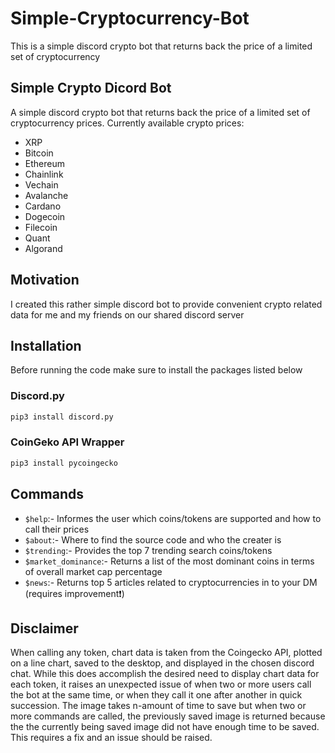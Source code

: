 # Simple-Cryptocurrency-Bot
This is a simple discord crypto bot that returns back the price of a limited set of cryptocurrency


## Simple Crypto Dicord Bot
A simple discord crypto bot that returns back the price of a limited set of cryptocurrency prices.
Currently available crypto prices:
- XRP
- Bitcoin
- Ethereum
- Chainlink
- Vechain
- Avalanche
- Cardano
- Dogecoin
- Filecoin
- Quant
- Algorand

## Motivation
I created this rather simple discord bot to provide convenient crypto related data for me and my friends on our shared discord server  

## Installation
Before running the code make sure to install the packages listed below

### Discord.py

```python 
pip3 install discord.py
```
### CoinGeko API Wrapper

```python
pip3 install pycoingecko
```

## Commands
- `$help`:- Informes the user which coins/tokens are supported and how to call their prices
- `$about`:- Where to find the source code and who the creater is
- `$trending`:- Provides the top 7 trending search coins/tokens 
- `$market_dominance`:- Returns a list of the most dominant coins in terms of overall market cap percentage
- `$news`:- Returns top 5 articles related to cryptocurrencies in to your DM (requires improvement❗️)

## Disclaimer
When calling any token, chart data is taken from the Coingecko API, plotted on a line chart, saved to the desktop, and displayed in the chosen discord chat.
While this does accomplish the desired need to display chart data for each token, it raises an unexpected issue of when two or more users call the bot at the same time, or when they call it one after another in quick succession. The image takes n-amount of time to save but when two or more commands are called, the previously saved image is returned because the the currently being saved image did not have enough time to be saved. This requires a fix and an issue should be raised.
